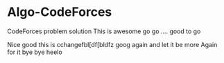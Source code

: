 # Algo-CodeForces
CodeForces problem solution This is awesome go go .... good to go

Nice
good
this is cchangefbl[df[bldfz
goog again and let it be more 
Again for it 
bye bye
heelo
